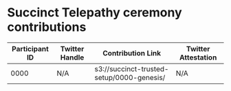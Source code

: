# Succinct Telepathy ceremony contributions

| Participant ID | Twitter Handle | Contribution Link | Twitter Attestation |
|-|-|-|-|
|0000|N/A|s3://succinct-trusted-setup/0000-genesis/|N/A|
